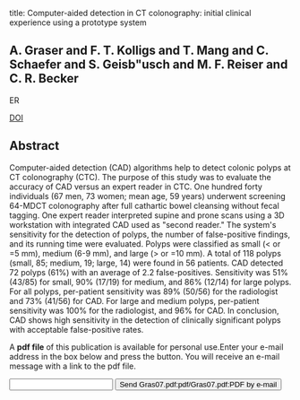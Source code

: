 title: Computer-aided detection in CT colonography: initial clinical experience using a prototype system

## A. Graser and F. T. Kolligs and T. Mang and C. Schaefer and S. Geisb"usch and M. F. Reiser and C. R. Becker
ER

<a href="https://doi.org/10.1007/s00330-007-0579-0">DOI</a>

## Abstract
Computer-aided detection (CAD) algorithms help to detect colonic polyps at CT colonography (CTC). The purpose of this study was to evaluate the accuracy of CAD versus an expert reader in CTC. One hundred forty individuals (67 men, 73 women; mean age, 59 years) underwent screening 64-MDCT colonography after full cathartic bowel cleansing without fecal tagging. One expert reader interpreted supine and prone scans using a 3D workstation with integrated CAD used as "second reader." The system's sensitivity for the detection of polyps, the number of false-positive findings, and its running time were evaluated. Polyps were classified as small (< or =5 mm), medium (6-9 mm), and large (> or =10 mm). A total of 118 polyps (small, 85; medium, 19; large, 14) were found in 56 patients. CAD detected 72 polyps (61%) with an average of 2.2 false-positives. Sensitivity was 51% (43/85) for small, 90% (17/19) for medium, and 86% (12/14) for large polyps. For all polyps, per-patient sensitivity was 89% (50/56) for the radiologist and 73% (41/56) for CAD. For large and medium polyps, per-patient sensitivity was 100% for the radiologist, and 96% for CAD. In conclusion, CAD shows high sensitivity in the detection of clinically significant polyps with acceptable false-positive rates.

A <b>pdf file</b> of this publication is available for personal use.Enter your e-mail address in the box below and press the button. You will receive an e-mail message with a link to the pdf file.
<form action="sender.php">  <input type="text" name="email">  <input type="submit" value="Send Gras07.pdf:pdf/Gras07.pdf:PDF by e-mail"></form>